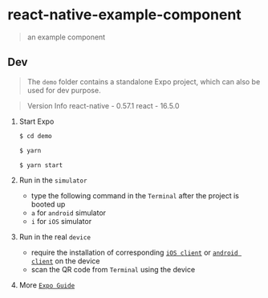 # react-native-example-component

> an example component

## Dev
> The `demo` folder contains a standalone Expo project, which can also be used for dev purpose.

> Version Info
> react-native - 0.57.1
> react - 16.5.0

1. Start Expo
	```bash
	$ cd demo

	$ yarn

	$ yarn start
	```

2. Run in the `simulator`
	- type the following command in the `Terminal` after the project is booted up
	- `a` for `android` simulator
	- `i` for `iOS` simulator

3. Run in the real `device`
	- require the installation of corresponding [`iOS client`](https://itunes.apple.com/app/apple-store/id982107779) or [`android client`](https://play.google.com/store/apps/details?id=host.exp.exponent&referrer=www) on the device
	- scan the QR code from `Terminal` using the device

4. More [`Expo Guide`](https://docs.expo.io/versions/v32.0.0/)
